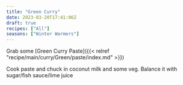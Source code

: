 ```yaml
---
title: "Green Curry"
date: 2023-03-20T17:41:06Z
draft: true
recipes: ["All"]
seasons: ["Winter Warmers"]
---
```


Grab some [Green Curry Paste]({{< relref "recipe/main/curry/Green/paste/index.md" >}})

Cook paste and chuck in coconut milk and some veg. Balance it with sugar/fish sauce/lime juice
